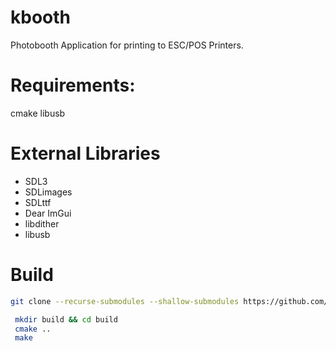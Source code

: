 # kbooth
Photobooth Application for printing to ESC/POS Printers.

# Requirements:
cmake
libusb

# External Libraries
- SDL3
- SDLimages
- SDLttf
- Dear ImGui
- libdither
- libusb

# Build

```bash
git clone --recurse-submodules --shallow-submodules https://github.com/thewatermelonman/kbooth.git
```

```bash
 mkdir build && cd build
 cmake ..
 make 
```
